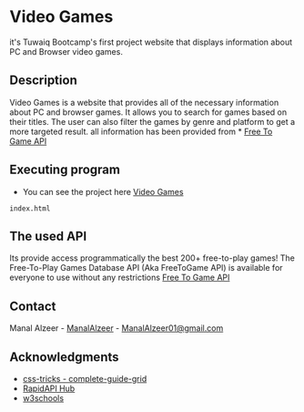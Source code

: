 # Video Games

it's Tuwaiq Bootcamp's first project website that displays information about PC and Browser video games.


## Description

Video Games is a website that provides all of the necessary information about PC and browser games.
It allows you to search for games based on their titles.
The user can also filter the games by genre and platform to get a more targeted result.
all information has been provided from * [Free To Game API](https://www.freetogame.com/api-doc)


## Executing program

* You can see the project here [Video Games](https://manalalzeer.github.io/VideoGames/)

```
index.html
```

## The used API

Its provide access programmatically the best 200+ free-to-play games!
The Free-To-Play Games Database API (Aka FreeToGame API) is available for everyone to use without any restrictions
[Free To Game API](https://www.freetogame.com/api-doc)


## Contact

Manal Alzeer - [ManalAlzeer](https://www.linkedin.com/in/manalalzeer) - ManalAlzeer01@gmail.com



## Acknowledgments

* [css-tricks - complete-guide-grid](https://css-tricks.com/snippets/css/complete-guide-grid/)
* [RapidAPI Hub](https://rapidapi.com/hub)
* [w3schools](w3schools.com/)

